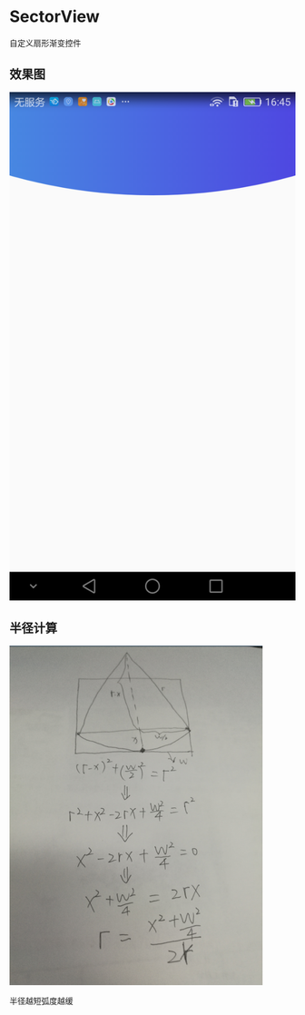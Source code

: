 # SectorView
自定义扇形渐变控件
## 效果图
![这里写图片描述](https://raw.githubusercontent.com/ZhongXiaoHong/SectorView/master/img.png)

## 半径计算
![这里写图片描述](https://raw.githubusercontent.com/ZhongXiaoHong/SectorView/master/r.png)

半径越短弧度越缓
